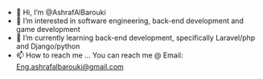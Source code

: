 - 👋 Hi, I’m @AshrafAlBarouki
- 👀 I’m interested in software engineering, back-end development and game development
- 🌱 I’m currently learning back-end development, specifically Laravel/php and Django/python
- 📫 How to reach me ... You can reach me @ Email: Eng.ashrafalbarouki@gmail.com

